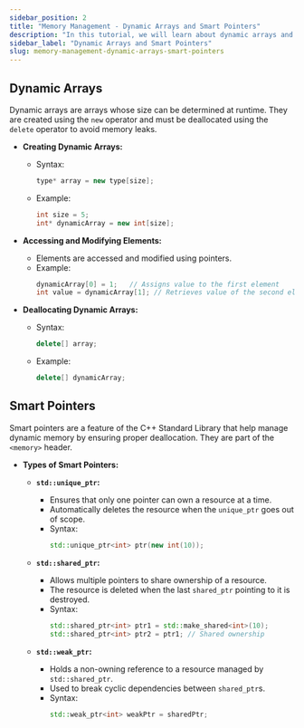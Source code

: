 ```yaml
---
sidebar_position: 2
title: "Memory Management - Dynamic Arrays and Smart Pointers"
description: "In this tutorial, we will learn about dynamic arrays and smart pointers in C++ programming with the help of examples. Dynamic arrays allow flexible array sizing, and smart pointers manage memory automatically."
sidebar_label: "Dynamic Arrays and Smart Pointers"
slug: memory-management-dynamic-arrays-smart-pointers
---
```


## Dynamic Arrays

Dynamic arrays are arrays whose size can be determined at runtime. They are created using the `new` operator and must be deallocated using the `delete` operator to avoid memory leaks.

- **Creating Dynamic Arrays:**
  - Syntax:
    ```cpp
    type* array = new type[size];
    ```
  - Example:
    ```cpp
    int size = 5;
    int* dynamicArray = new int[size];
    ```

- **Accessing and Modifying Elements:**
  - Elements are accessed and modified using pointers.
  - Example:
    ```cpp
    dynamicArray[0] = 1;   // Assigns value to the first element
    int value = dynamicArray[1]; // Retrieves value of the second element
    ```

- **Deallocating Dynamic Arrays:**
  - Syntax:
    ```cpp
    delete[] array;
    ```
  - Example:
    ```cpp
    delete[] dynamicArray;
    ```

## Smart Pointers

Smart pointers are a feature of the C++ Standard Library that help manage dynamic memory by ensuring proper deallocation. They are part of the `<memory>` header.

- **Types of Smart Pointers:**
  - **`std::unique_ptr`:**
    - Ensures that only one pointer can own a resource at a time.
    - Automatically deletes the resource when the `unique_ptr` goes out of scope.
    - Syntax:
      ```cpp
      std::unique_ptr<int> ptr(new int(10));
      ```

  - **`std::shared_ptr`:**
    - Allows multiple pointers to share ownership of a resource.
    - The resource is deleted when the last `shared_ptr` pointing to it is destroyed.
    - Syntax:
      ```cpp
      std::shared_ptr<int> ptr1 = std::make_shared<int>(10);
      std::shared_ptr<int> ptr2 = ptr1; // Shared ownership
      ```

  - **`std::weak_ptr`:**
    - Holds a non-owning reference to a resource managed by `std::shared_ptr`.
    - Used to break cyclic dependencies between `shared_ptr`s.
    - Syntax:
      ```cpp
      std::weak_ptr<int> weakPtr = sharedPtr;
      ```

